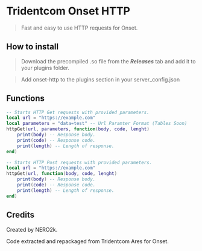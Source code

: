 # Tridentcom Onset HTTP
> Fast and easy to use HTTP requests for Onset.
## How to install

> Download the precompiled .so file from the ***Releases*** tab and add it to your
 plugins folder.
 
 > Add onset-http to the plugins section in your server_config.json
## Functions

```lua
-- Starts HTTP Get requests with provided parameters.
local url = "https://example.com"
local parameters = "data=test" -- Url Paramter Format (Tables Soon)
httpGet(url, parameters, function(body, code, lenght)
	print(body) -- Response body.
	print(code) -- Response code.
	print(length) -- Length of response.
end)
```

```lua
-- Starts HTTP Post requests with provided parameters.
local url = "https://example.com"
httpGet(url, function(body, code, lenght)
	print(body) -- Response body.
	print(code) -- Response code.
	print(length) -- Length of response.
end)
```

## Credits
Created by NERO2k.

Code extracted and repackaged from Tridentcom Ares for Onset.
